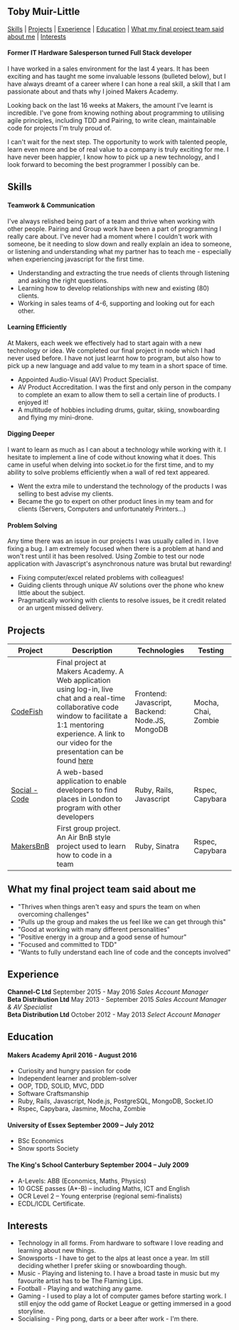 ## Toby Muir-Little

[Skills](#skills) | [Projects](#projects) | [Experience](#experience) | [Education](#education) | [What my final project team said about me](#what-my-final-project-team-said-about-me) | [Interests](#Interests)

#### Former IT Hardware Salesperson turned Full Stack developer

I have worked in a sales environment for the last 4 years. It has been exciting and has taught me some invaluable lessons (bulleted below), but I have always dreamt of a career where I can hone a real skill, a skill that I am passionate about and thats why I joined Makers Academy.

Looking back on the last 16 weeks at Makers, the amount I've learnt is incredible. I've gone from knowing nothing about programming to utilising agile principles, including TDD and Pairing, to write clean, maintainable code for projects I'm truly proud of.

I can't wait for the next step. The opportunity to work with talented people, learn even more and be of real value to a company is truly exciting for me. I have never been happier, I know how to pick up a new technology, and I look forward to becoming the best programmer I possibly can be.

## Skills

#### Teamwork & Communication

I've always relished being part of a team and thrive when working with other people. Pairing and Group work have been a part of programming I really care about. I've never had a moment where I couldn't work with someone, be it needing to slow down and really explain an idea to someone, or listening and understanding what my partner has to teach me - especially when experiencing javascript for the first time.
- Understanding and extracting the true needs of clients through listening and asking the right questions.
- Learning how to develop relationships with new and existing (80) clients.
- Working in sales teams of 4-6, supporting and looking out for each other.

#### Learning Efficiently

At Makers, each week we effectively had to start again with a new technology or idea. We completed our final project in node which I had never used before. I have not just learnt how to program, but also how to pick up a new language and add value to my team in a short space of time.
- Appointed Audio-Visual (AV) Product Specialist.
- AV Product Accreditation. I was the first and only person in the company to complete an exam to allow them to sell a certain line of products. I enjoyed it!
- A multitude of hobbies including drums, guitar, skiing, snowboarding and flying my mini-drone.

#### Digging Deeper

I want to learn as much as I can about a technology while working with it. I hesitate to implement a line of code without knowing what it does. This came in useful when delving into socket.io for the first time, and to my ability to solve problems efficiently when a wall of red text appeared.
- Went the extra mile to understand the technology of the products I was selling to best advise my clients.
- Became the go to expert on other product lines in my team and for clients (Servers, Computers and unfortunately Printers...)

#### Problem Solving

Any time there was an issue in our projects I was usually called in. I love fixing a bug. I am extremely focused when there is a problem at hand and won't rest until it has been resolved. Using Zombie to test our node application with Javascript's asynchronous nature was brutal but rewarding!
- Fixing computer/excel related problems with colleagues!
- Guiding clients through unique AV solutions over the phone who knew little about the subject.
- Pragmatically working with clients to resolve issues, be it credit related or an urgent missed delivery.

## Projects

| Project | Description | Technologies | Testing |
|---|---|---|---|
|[CodeFish](https://github.com/toby676/GlobalCodeNetwork) | Final project at Makers Academy. A Web application using log-in, live chat and a real-time collaborative code window to facilitate a 1:1 mentoring experience. A link to our video for the presentation can be found [here](https://vimeo.com/178160019) | Frontend: Javascript, Backend: Node.JS, MongoDB | Mocha, Chai, Zombie |
| [Social - Code](https://github.com/toby676/social-code) | A web-based application to enable developers to find places in London to program with other developers | Ruby, Rails, Javascript | Rspec, Capybara
| [MakersBnB](https://github.com/toby676/makers-bnb) | First group project. An Air BnB style project used to learn how to code in a team | Ruby, Sinatra | Rspec, Capybara |  

## What my final project team said about me

- "Thrives when things aren't easy and spurs the team on when overcoming challenges"
- "Pulls up the group and makes the us feel like we can get through this"
- "Good at working with many different personalities"
- "Positive energy in a group and a good sense of humour"
- "Focused and committed to TDD"
- "Wants to fully understand each line of code and the concepts involved"

## Experience

**Channel-C Ltd** September 2015 - May 2016
*Sales Account Manager*  
**Beta Distribution Ltd** May 2013 - September 2015
*Sales Account Manager & AV Specialist*  
**Beta Distribution Ltd** October 2012 - May 2013
*Select Account Manager*  

## Education

#### Makers Academy April 2016 - August 2016

- Curiosity and hungry passion for code
- Independent learner and problem-solver
- OOP, TDD, SOLID, MVC, DDD
- Software Craftsmanship
- Ruby, Rails, Javascript, Node.js, PostgreSQL, MongoDB, Socket.IO
- Rspec, Capybara, Jasmine, Mocha, Zombie

#### University of Essex September 2009 – July 2012

- BSc Economics
- Snow sports Society

#### The King's School Canterbury September 2004 – July 2009

- A-Levels: ABB (Economics, Maths, Physics)
- 10 GCSE passes (A*-B) – including Maths, ICT and English
- OCR Level 2 – Young enterprise (regional semi-finalists)
- ECDL/ICDL Certificate.

## Interests

- Technology in all forms. From hardware to software I love reading and learning about new things.
- Snowsports - I have to get to the alps at least once a year. Im still deciding whether I prefer skiing or snowboarding though.
- Music - Playing and listening to. I have a broad taste in music but my favourite artist has to be The Flaming Lips.
- Football - Playing and watching any game.
- Gaming - I used to play a lot of computer games before starting work. I still enjoy the odd game of Rocket League or getting immersed in a good storyline.
- Socialising - Ping pong, darts or a beer after work - I'm there.
